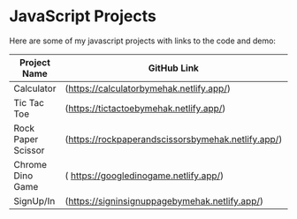 # JavaScript Projects

Here are some of my javascript projects with links to the code and demo:

| Project Name | GitHub Link | Demo Link |
|--------------|-------------|-----------|
| Calculator   | (https://calculatorbymehak.netlify.app/) | (https://github.com/MehakRauf/JavaScriptProjects/tree/main/Calculator)|
| Tic Tac Toe   | (https://tictactoebymehak.netlify.app/) | (https://github.com/MehakRauf/JavaScriptProjects/tree/main/TicTacToe) |
| Rock Paper Scissor   | (https://rockpaperandscissorsbymehak.netlify.app/) | (https://github.com/MehakRauf/JavaScriptProjects/tree/main/RockPaperScissors) |
| Chrome Dino Game  | ( https://googledinogame.netlify.app/) | (https://github.com/MehakRauf/JavaScriptProjects/tree/main/Chrome%20Dino%20Game)) |
| SignUp/In   | (https://signinsignuppagebymehak.netlify.app/) | (https://github.com/MehakRauf/JavaScriptProjects/tree/main/SignUpSignIn)|
